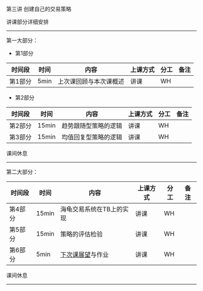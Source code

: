 第三讲 创建自己的交易策略

讲课部分详细安排

---

第一大部分：

* 第1部分  

| 时间段 | 时间 | 内容 | 上课方式 | 分工 | 备注 |
| - | - | - | - | - | - |
| 第1部分  | 5min | 上次课回顾与本次课概述 |   讲课    | WH  |  |

* 第2部分 

| 时间段 | 时间 | 内容        | 上课方式 | 分工 | 备注 |
| - | - | - | - | - | - |
| 第2部分 | 15min | 趋势跟随型策略的逻辑 | 讲课 |  WH |  |
| 第3部分 | 15min | 均值回复型策略的逻辑 | 讲课 |  WH |  |

课间休息

---

第二大部分：

| 时间段 | 时间 | 内容 | 上课方式 | 分工 | 备注 |
| - | - | - | - | - | - |
| 第4部分 | 15min | 海龟交易系统在TB上的实现 | 讲课     | WH   |      |
| 第5部分 | 15min | 策略的评估检验 | 讲课     | WH   |  |
| 第6部分 | 5min | [下次课展望](WW4-Quant.md)与作业 | 讲课     | WH   |  |

课间休息

---

